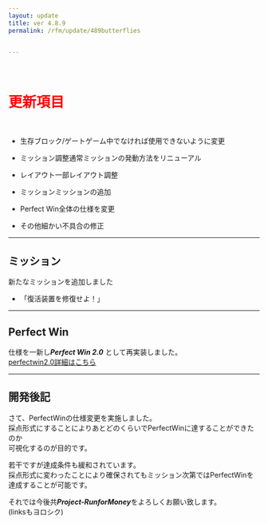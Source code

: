 ```yaml
---
layout: update
title: ver 4.8.9
permalink: /rfm/update/489butterflies 


---
```

<br>
<h1 id="1"><font color="red">更新項目</font></h1><br>

+ <span class="red-badge">生存ブロック/ゲート</span>ゲーム中でなければ使用できないように変更 

+ <span class="blue-badge">ミッション調整</span>通常ミッションの発動方法をリニューアル 

+ <span class="green-badge">レイアウト</span>一部レイアウト調整    

+ <span class="red-badge">ミッション</span>ミッションの追加  

+ <span class="yellow-badge">Perfect Win</span>全体の仕様を変更  

+ <span class="green-badge">その他</span>細かい不具合の修正 

----------------------------------------------------
## ミッション  

新たなミッションを追加しました  

+ 「復活装置を修復せよ！」

----------------------------------------------------
## Perfect Win  

仕様を一新し***Perfect Win 2.0*** として再実装しました。  
[perfectwin2.0詳細はこちら](http://web.njj12.net/rfm/perfectwin2)

----------------------------------------------------
## 開発後記  

さて、PerfectWinの仕様変更を実施しました。<br>
採点形式にすることによりあとどのくらいでPerfectWinに達することができたのか<br>
可視化するのが目的です。<br>

若干ですが達成条件も緩和されています。<br>
採点形式に変わったことにより確保されてもミッション次第ではPerfectWinを達成することが可能です。<br>





それでは今後共***Project-RunforMoney***をよろしくお願い致します。<br>
(linksもヨロシク)
